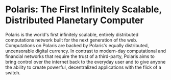 # Polaris: The First Infinitely Scalable, Distributed Planetary Computer

Polaris is the world's first infinitely scalable, entirely distributed computations network built for the next generation of the web. Computations on Polaris are backed by Polaris's equally distributed, uncensorable digital currency. In contrast to modern-day computational and financial networks that require the trust of a third-party, Polaris aims to bring control over the internet back to the everyday user and to give anyone the ability to create powerful, decentralized applications with the flick of a switch.